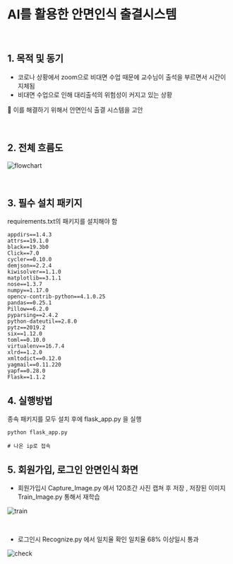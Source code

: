 # AI를 활용한 안면인식 출결시스템

&nbsp;

## 1. 목적 및 동기

 - 코로나 상황에서 zoom으로 비대면 수업 때문에 교수님이 출석을 부르면서 시간이 지체됨
 - 비대면 수업으로 인해 대리출석의 위험성이 커지고 있는 상황

:rocket: 이를 해결하기 위해서 안면인식 출결 시스템을 고안

&nbsp;

## 2. 전체 흐름도

![flowchart](http://drive.google.com/uc?export=view&id=16Hxw2sNN7lVth2Qml6s-JSGDXRLYVhTU)



&nbsp;
## 3. 필수 설치 패키지

requirements.txt의 패키지를 설치해야 함

```
appdirs==1.4.3
attrs==19.1.0
black==19.3b0
Click==7.0
cycler==0.10.0
demjson==2.2.4
kiwisolver==1.1.0 
matplotlib==3.1.1
nose==1.3.7
numpy==1.17.0
opencv-contrib-python==4.1.0.25
pandas==0.25.1
Pillow==6.2.0
pyparsing==2.4.2
python-dateutil==2.8.0
pytz==2019.2
six==1.12.0
toml==0.10.0
virtualenv==16.7.4
xlrd==1.2.0
xmltodict==0.12.0
yagmail==0.11.220
yapf==0.28.0
Flask==1.1.2
```

## 4. 실행방법

종속 패키지를 모두 설치 후에 flask_app.py 을 실행

```
python flask_app.py

# 나온 ip로 접속
```

## 5. 회원가입, 로그인 안면인식 화면

- 회원가입시 Capture_Image.py 에서 120초간 사진 캡쳐 후 저장 , 저장된 이미지 Train_Image.py 통해서 재학습

![train](http://drive.google.com/uc?export=view&id=1h54xdajPeVdeaVtGjr0jP1USQb5VYDvo)

&nbsp;
- 로그인시 Recognize.py 에서 일치율 확인 일치율 68% 이상일시 통과

![check](http://drive.google.com/uc?export=view&id=1N3xWN146txTRzHpZD050VpKnikoNRrrM)
